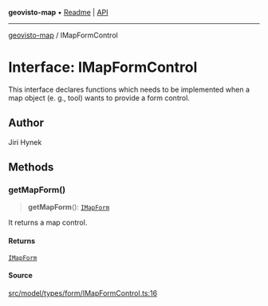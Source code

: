 **geovisto-map** • [Readme](../README.md) \| [API](../globals.md)

***

[geovisto-map](../README.md) / IMapFormControl

# Interface: IMapFormControl

This interface declares functions which needs to be implemented when
a map object (e. g., tool) wants to provide a form control.

## Author

Jiri Hynek

## Methods

### getMapForm()

> **getMapForm**(): [`IMapForm`](IMapForm.md)

It returns a map control.

#### Returns

[`IMapForm`](IMapForm.md)

#### Source

[src/model/types/form/IMapFormControl.ts:16](https://github.com/geovisto/geovisto-map/blob/e22d774889dbc28cc1ec62933ecf6bab6690f172/src/model/types/form/IMapFormControl.ts#L16)

